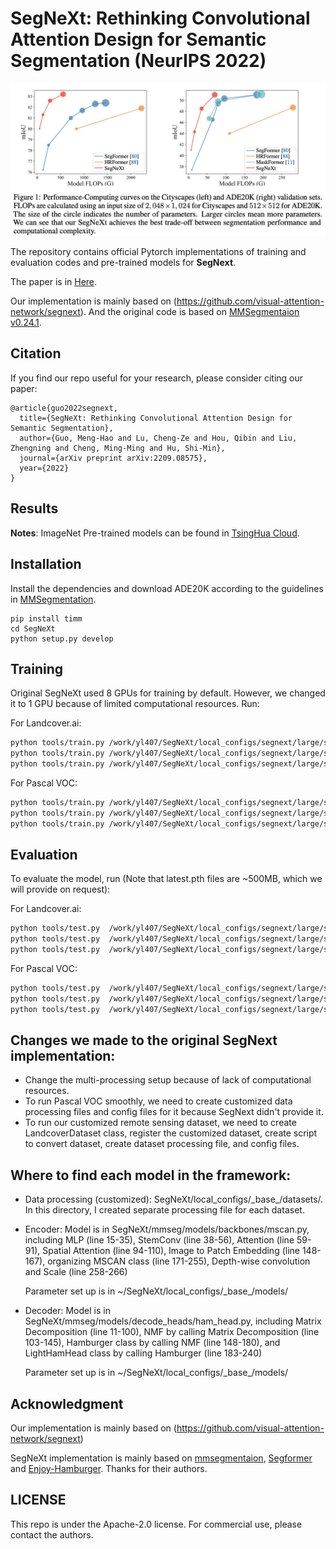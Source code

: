 # SegNeXt: Rethinking Convolutional Attention Design for Semantic Segmentation (NeurIPS 2022)

![](resources/flops.png)

The repository contains official Pytorch implementations of training and evaluation codes and pre-trained models for **SegNext**. 

The paper is in [Here](https://arxiv.org/pdf/2209.08575.pdf).

Our implementation is mainly based on (https://github.com/visual-attention-network/segnext). And the original code is based on [MMSegmentaion v0.24.1](https://github.com/open-mmlab/mmsegmentation/tree/v0.24.1).


## Citation
If you find our repo useful for your research, please consider citing our paper:

```
@article{guo2022segnext,
  title={SegNeXt: Rethinking Convolutional Attention Design for Semantic Segmentation},
  author={Guo, Meng-Hao and Lu, Cheng-Ze and Hou, Qibin and Liu, Zhengning and Cheng, Ming-Ming and Hu, Shi-Min},
  journal={arXiv preprint arXiv:2209.08575},
  year={2022}
}

```

## Results

**Notes**: ImageNet Pre-trained models can be found in [TsingHua Cloud](https://cloud.tsinghua.edu.cn/d/c15b25a6745946618462/).


## Installation
Install the dependencies and download ADE20K according to the guidelines in [MMSegmentation](https://github.com/open-mmlab/mmsegmentation/blob/v0.24.1/docs/en/get_started.md#installation).


```
pip install timm
cd SegNeXt
python setup.py develop
```

## Training

Original SegNeXt used 8 GPUs for training by default. However, we changed it to 1 GPU because of limited computational resources. Run:

For Landcover.ai:
```bash
python tools/train.py /work/yl407/SegNeXt/local_configs/segnext/large/segnext.large.512x512.landcover.40k_weight.py
python tools/train.py /work/yl407/SegNeXt/local_configs/segnext/large/segnext.large.512x512.landcover.40k_weight_sub.py
python tools/train.py /work/yl407/SegNeXt/local_configs/segnext/large/segnext.large.512x512.landcover.40k_weight_sub_nopre.py
```
For Pascal VOC:
```bash
python tools/train.py /work/yl407/SegNeXt/local_configs/segnext/large/segnext.large.512x512.voc.40k.py
python tools/train.py /work/yl407/SegNeXt/local_configs/segnext/large/segnext.large.512x512.voc.40k_sub.py
python tools/train.py /work/yl407/SegNeXt/local_configs/segnext/large/segnext.large.512x512.voc.40k_sub_nopre.py
```


## Evaluation

To evaluate the model, run (Note that latest.pth files are ~500MB, which we will provide on request):

For Landcover.ai:
```bash
python tools/test.py  /work/yl407/SegNeXt/local_configs/segnext/large/segnext.large.512x512.voc.40k.py /work/yl407/SegNeXt/work_dirs/segnext.large.512x512.voc.40k/latest.pth --eval mIoU
python tools/test.py  /work/yl407/SegNeXt/local_configs/segnext/large/segnext.large.512x512.voc.40k_sub.py /work/yl407/SegNeXt/work_dirs/segnext.large.512x512.voc.40k_sub/latest.pth --eval mIoU
python tools/test.py  /work/yl407/SegNeXt/local_configs/segnext/large/segnext.large.512x512.voc.40k_sub_nopre.py /work/yl407/SegNeXt/work_dirs/segnext.large.512x512.voc.40k_sub_nopre/latest.pth --eval mIoU
```


For Pascal VOC:
```bash
python tools/test.py  /work/yl407/SegNeXt/local_configs/segnext/large/segnext.large.512x512.landcover.40k_weight.py /work/yl407/SegNeXt/work_dirs/segnext.large.512x512.landcover.40k_weight/latest.pth --eval mIoU
python tools/test.py  /work/yl407/SegNeXt/local_configs/segnext/large/segnext.large.512x512.landcover.40k_weight_sub.py /work/yl407/SegNeXt/work_dirs/segnext.large.512x512.landcover.40k_weight_sub/latest.pth --eval mIoU
python tools/test.py  /work/yl407/SegNeXt/local_configs/segnext/large/segnext.large.512x512.landcover.40k_weight_sub_nopre.py /work/yl407/SegNeXt/work_dirs/segnext.large.512x512.landcover.40k_weight_sub_nopre/latest.pth --eval mIoU
```

## Changes we made to the original SegNext implementation:

* Change the multi-processing setup because of lack of computational resources.
* To run Pascal VOC smoothly, we need to create customized data processing files and config files for it because SegNext didn't provide it.
* To run our customized remote sensing dataset,  we need to create LandcoverDataset class,  register the customized dataset, create script to convert dataset, create dataset processing file, and config files.

## Where to find each model in the framework:

* Data processing (customized): SegNeXt/local\_configs/\_base\_/datasets/. In this directory, I created separate processing file for each dataset.
* Encoder: Model is in SegNeXt/mmseg/models/backbones/mscan.py, including MLP (line 15-35), StemConv (line 38-56), Attention (line 59-91), Spatial Attention (line 94-110), Image to Patch Embedding (line 148-167), organizing MSCAN class (line 171-255), Depth-wise convolution and Scale (line 258-266) 

   Parameter set up is in ~/SegNeXt/local\_configs/\_base\_/models/
* Decoder: Model is in SegNeXt/mmseg/models/decode\_heads/ham\_head.py, including Matrix Decomposition (line 11-100), NMF by calling Matrix Decomposition (line 103-145), Hamburger class by calling NMF (line 148-180), and LightHamHead class by calling Hamburger (line 183-240)

    Parameter set up is in ~/SegNeXt/local\_configs/\_base\_/models/



## Acknowledgment

Our implementation is mainly based on (https://github.com/visual-attention-network/segnext)

SegNeXt implementation is mainly based on [mmsegmentaion](https://github.com/open-mmlab/mmsegmentation/tree/v0.24.1), [Segformer](https://github.com/NVlabs/SegFormer) and [Enjoy-Hamburger](https://github.com/Gsunshine/Enjoy-Hamburger). Thanks for their authors.

## LICENSE

This repo is under the Apache-2.0 license. For commercial use, please contact the authors.
